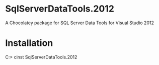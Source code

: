 SqlServerDataTools.2012
=======================

A Chocolatey package for SQL Server Data Tools for Visual Studio 2012

Installation
============

C:\> cinst SqlServerDataTools.2012